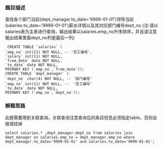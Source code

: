 ### 题目描述
 查找各个部门当前(dept_manager.to_date='9999-01-01')领导当前(salaries.to_date='9999-01-01')薪水详情以及其对应部门编号dept_no
(注:请以salaries表为主表进行查询，输出结果以salaries.emp_no升序排序，并且请注意输出结果里面dept_no列是最后一列) 
```
 CREATE TABLE `salaries` (
`emp_no` int(11) NOT NULL, -- '员工编号',
`salary` int(11) NOT NULL,
`from_date` date NOT NULL,
`to_date` date NOT NULL,
PRIMARY KEY (`emp_no`,`from_date`));
CREATE TABLE `dept_manager` (
`dept_no` char(4) NOT NULL, -- '部门编号'
`emp_no` int(11) NOT NULL, --  '员工编号'
`to_date` date NOT NULL,
PRIMARY KEY (`emp_no`,`dept_no`));
```

### 解题思路
此题需要用到关联查询，关联查询注意查询后的条目信息必须指定table，否则会报错挂掉
```
select salaries.* ,dept_manager.dept_no from salaries join dept_manager on salaries.emp_no = dept_manager.emp_no where dept_manager.to_date='9999-01-01' and salaries.to_date='9999-01-01';
```
